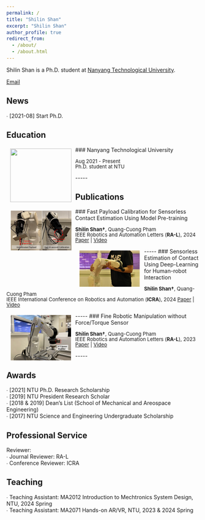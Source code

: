 ```yaml
---
permalink: /
title: "Shilin Shan"
excerpt: "Shilin Shan"
author_profile: true
redirect_from:
  - /about/
  - /about.html
---
```


Shilin Shan is a Ph.D. student at [Nanyang Technological University](https://www.ntu.edu.sg).

[Email](mailto:SHILIN001@e.ntu.edu.sg)


News
-----
∙ [2021-08] Start Ph.D.<br />

Education
-----
<img style="float: left; margin:5px 10px" src="../images/NTU_logo.png" width="160" height="140">
### Nanyang Technological University
<p style="line-height:1.0">
<font size="2">
Aug 2021 - Present<br />
Ph.D. student at NTU<br />
</font>
</p>
-----



Publications
-----
<img style="float: left; margin:5px 10px" src="../images/fast_payload_calib_teasor_new.png" width="160" height="106">
### Fast Payload Calibration for Sensorless Contact Estimation Using Model Pre-training
<p style="line-height:1.0">
<font size="2">
<strong>Shilin Shan†</strong>, Quang-Cuong Pham <br />
IEEE Robotics and Automation Letters (<strong>RA-L</strong>), 2024
<a href="https://arxiv.org/abs/2409.03369">Paper</a> | 
<a href="https://youtu.be/aSl1Ke7fFQI">Video</a>
<br />
</font>
</p>
-----

<img style="float: left; margin:5px 10px" src="../images/sensorless_contact_est_teasor_new.png" width="160" height="96">
### Sensorless Estimation of Contact Using Deep-Learning for Human-robot Interaction
<p style="line-height:1.0">
<font size="2">
<strong>Shilin Shan†</strong>, Quang-Cuong Pham <br />
IEEE International Conference on Robotics and Automation (<strong>ICRA</strong>), 2024
<a href="https://arxiv.org/abs/2309.16219">Paper</a> | 
<a href="https://youtu.be/Yrjf5tU94e8">Video</a>
<br />
</font>
</p>
-----

<img style="float: left; margin:5px 10px" src="../images/Fine_sensorless_manip_teasor_new.png" width="160" height="120">
### Fine Robotic Manipulation without Force/Torque Sensor
<p style="line-height:1.0">
<font size="2">
<strong>Shilin Shan†</strong>, Quang-Cuong Pham <br />
IEEE Robotics and Automation Letters (<strong>RA-L</strong>), 2023
<a href="https://arxiv.org/pdf/2301.13413">Paper</a> | 
<a href="https://youtu.be/spztx3GzPzc">Video</a>
<br />
</font>
</p>
-----


Awards
-----
∙ [2021] NTU Ph.D. Research Scholarship<br />
∙ [2019] NTU President Research Scholar<br />
∙ [2018 & 2019] Dean’s List (School of Mechanical and Areospace Engineering)<br />
∙ [2017] NTU Science and Engineering Undergraduate Scholarship<br />

Professional Service
-----

Reviewer:<br />
∙ Journal Reviewer: RA-L<br />
∙ Conference Reviewer: ICRA<br />

Teaching
-----
∙ Teaching Assistant: MA2012 Introduction to Mechtronics System Design, NTU, 2024 Spring<br />
∙ Teaching Assistant: MA2071 Hands-on AR/VR, NTU, 2023 & 2024 Spring<br />
